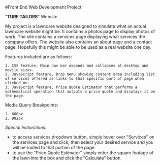 #Front End Web Development Project 

"**TURF TAILORS**" Website

My project is a lawncare website designed to simulate what an actual lawncare website might be.
It contains a photos page to display photos of work. The site contains a services page displaying what services the company offers. The website also contains an about page and a contact page. Hopefully this might be able to be used as a real website one day.

Features included are as follows:

    1. CSS feature, Main nav bar expands and collapses at desktop and movile sizes.
    2. JavaScript feature, Drop menu showing content area including list of services offered as links to that specific part of page when clicked on.
    3. JavaScript feature, Price Quote Estimator that performs a mathematical operation that outputs a price quote and displays it on the page.

Media Query Breakpoints:

    1. 600px
    2. 992px

*Special Insturctions:*
- to access services dropdown button, simply hover over "Services" on the services page and click, then select your desired service and you will be routed to that portion of the page. 
- to use the "Price Quote Estimator" simply enter the square footage of the lawn into the box and click the "Calculate" button. 


